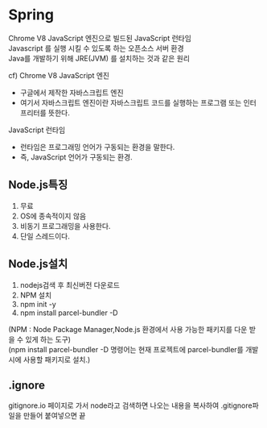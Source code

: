 # Spring
Chrome V8 JavaScript 엔진으로 빌드된 JavaScript 런타임 <br>
Javascript 를 실행 시킬 수 있도록 하는 오픈소스 서버 환경 <br>
Java를 개발하기 위해 JRE(JVM) 를 설치하는 것과 같은 원리 <br>

cf)
Chrome V8 JavaScript 엔진
 - 구글에서 제작한 자바스크립트 엔진
 - 여기서 자바스크립트 엔진이란 자바스크립트 코드를 실행하는 프로그램 또는 인터프리터를 뜻한다.

JavaScript 런타임
 - 런타임은 프로그래밍 언어가 구동되는 환경을 말한다.
 - 즉, JavaScript 언어가 구동되는 환경.

## Node.js특징
1. 무료
2. OS에 종속적이지 않음
3. 비동기 프로그래밍을 사용한다.
4. 단일 스레드이다.

## Node.js설치
1. nodejs검색 후 최신버전 다운로드
2. NPM 설치
3. npm init -y
4. npm install parcel-bundler -D

(NPM : Node Package Manager,Node.js 환경에서 사용 가능한 패키지를 다운 받을 수 있게 하는 도구) <br>
(npm install parcel-bundler -D 명령어는 현재 프로젝트에 parcel-bundler를 개발 시에 사용할 패키지로 설치.) <br>

## .ignore
gitignore.io 페이지로 가서 node라고 검색하면 나오는 내용을 복사하여 .gitignore파일을 만들어 붙여넣으면 끝
